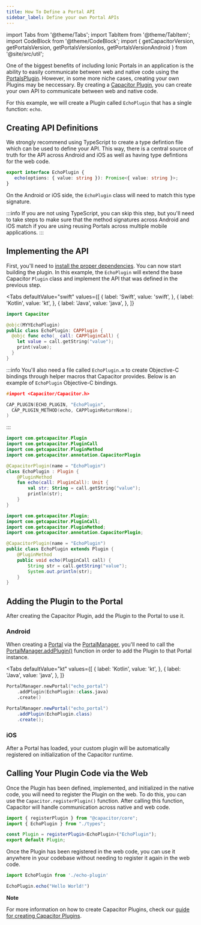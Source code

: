 ```yaml
---
title: How To Define a Portal API
sidebar_label: Define your own Portal APIs
---
```


import Tabs from '@theme/Tabs';
import TabItem from '@theme/TabItem';
import CodeBlock from '@theme/CodeBlock';
import { getCapacitorVersion, getPortalsVersion, getPortalsVersionIos, getPortalsVersionAndroid } from '@site/src/util';

One of the biggest benefits of including Ionic Portals in an application is the ability to easily communicate between web and native code using the [PortalsPlugin](../reference/web/portals-plugin). However, in some more niche cases, creating your own Plugins may be neccessary. By creating a [Capacitor Plugin](https://capacitorjs.com/docs/plugins/creating-plugins), you can create your own API to communicate between web and native code.

For this example, we will create a Plugin called `EchoPlugin` that has a single function: `echo`.

## Creating API Definitions

We strongly recommend using TypeScript to create a type defintion file which can be used to define your API. This way, there is a central source of truth for the API across Android and iOS as well as having type defintions for the web code.

```typescript
export interface EchoPlugin {
   echo(options: { value: string }): Promise<{ value: string }>;
}
```

On the Android or iOS side, the `EchoPlugin` class will need to match this type signature.


:::info
If you are not using TypeScript, you can skip this step, but you'll need to take steps to make sure that the method signatures across Android and iOS match if you are using reusing Portals across multiple mobile applications.
:::

## Implementing the API 

First, you'll need to [install the proper dependencies](../getting-started/guide#install). You can now start building the plugin. In this example, the `EchoPlugin` will extend the base Capacitor `Plugin` class and implement the API that was defined in the previous step.

<Tabs 
    defaultValue="swift" 
    values={[
        { label: 'Swift', value: 'swift', },
        { label: 'Kotlin', value: 'kt', },
        { label: 'Java', value: 'java', },
    ]}
>

<TabItem value="swift">

```swift title=EchoPlugin.swift
import Capacitor

@objc(MYYEchoPlugin)
public class EchoPlugin: CAPPlugin {
  @objc func echo(_ call: CAPPluginCall) {
    let value = call.getString("value");
    print(value);
  }
}
```

:::info
You'll also need a file called `EchoPlugin.m` to create Objective-C bindings through helper macros that Capacitor provides. Below is an example of `EchoPlugin` Objective-C bindings.

```c title=EchoPlugin.m
#import <Capacitor/Capacitor.h>

CAP_PLUGIN(ECHO_PLUGIN, "EchoPlugin",
  CAP_PLUGIN_METHOD(echo, CAPPluginReturnNone);
)

```
:::

</TabItem>

<TabItem value="kt">

```kotlin title=EchoPlugin.kt
import com.getcapacitor.Plugin
import com.getcapacitor.PluginCall
import com.getcapacitor.PluginMethod
import com.getcapacitor.annotation.CapacitorPlugin

@CapacitorPlugin(name = "EchoPlugin")
class EchoPlugin : Plugin {
    @PluginMethod
    fun echo(call: PluginCall): Unit {
        val str: String = call.getString("value");
        println(str);
    }
}
```

</TabItem>

<TabItem value="java">

```java title=EchoPlugin.java
import com.getcapacitor.Plugin;
import com.getcapacitor.PluginCall;
import com.getcapacitor.PluginMethod;
import com.getcapacitor.annotation.CapacitorPlugin;

@CapacitorPlugin(name = "EchoPlugin")
public class EchoPlugin extends Plugin {
    @PluginMethod
    public void echo(PluginCall call) {
        String str = call.getString("value");
        System.out.println(str);
    }
}
```

</TabItem>

</Tabs>

## Adding the Plugin to the Portal

After creating the Capacitor Plugin, add the Plugin to the Portal to use it.

### Android

When creating a [Portal](../reference/android/portal) via the [PortalManager](../reference/android/portal-manager), you'll need to call the [PortalManager.addPlugin()](../reference/android/portal-manager) function in order to add the Plugin to that Portal instance.

<Tabs 
    defaultValue="kt" 
    values={[
        { label: 'Kotlin', value: 'kt', },
        { label: 'Java', value: 'java', },
    ]}
>
<TabItem value="kt">

```kotlin
PortalManager.newPortal("echo_portal")
    .addPlugin(EchoPlugin::class.java)
    .create()
```

</TabItem>
<TabItem value="java">

```java
PortalManager.newPortal("echo_portal")
    .addPlugin(EchoPlugin.class)
    .create();
```

</TabItem>
</Tabs>

### iOS

After a Portal has loaded, your custom plugin will be automatically registered on initialization of the Capacitor runtime.

## Calling Your Plugin Code via the Web

Once the Plugin has been defined, implemented, and initialized in the native code, you will need to register the Plugin on the web. To do this, you can use the `Capacitor.registerPlugin()` function. After calling this function, Capacitor will handle communication across native and web code.

```typescript
import { registerPlugin } from "@capacitor/core";
import { EchoPlugin } from "./types";

const Plugin = registerPlugin<EchoPlugin>("EchoPlugin");
export default Plugin;
```

Once the Plugin has been registered in the web code, you can use it anywhere in your codebase without needing to register it again in the web code.

```typescript
import EchoPlugin from './echo-plugin'

EchoPlugin.echo("Hello World!")
```

**Note**

For more information on how to create Capacitor Plugins, check our [guide for creating Capacitor Plugins](https://capacitorjs.com/docs/plugins/creating-plugins).
